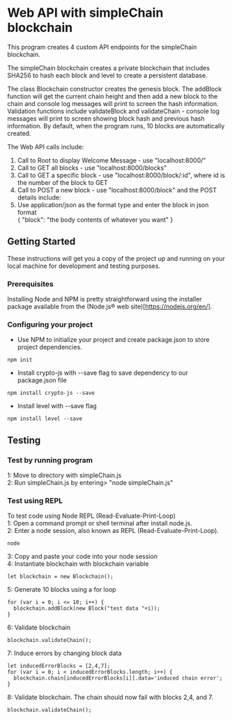 # Web API with simpleChain blockchain  

This program creates 4 custom API endpoints for the simpleChain blockchain.<br>

The simpleChain blockchain creates a private blockchain that includes SHA256 to hash each block and level to create a
persistent database.<br>

The class Blockchain constructor creates the genesis block. The addBlock function will get the current chain height and then add a new block to the chain and console log messages will print to screen the hash information. Validation functions include validateBlock and validateChain - console log messages will print to screen showing block hash and previous hash information. By default, when the program runs, 10 blocks are automatically created.<br>

The Web API calls include:<br>
1. Call to Root to display Welcome Message - use "localhost:8000/"<br>
1. Call to GET all blocks - use "localhost:8000/blocks"<br>
1. Call to GET a specific block - use "localhost:8000/block/:id", where id is the number of the block to GET<br>
1. Call to POST a new block - use "localhost:8000/block" and the POST details include:<br>
  1. Use application/json as the format type and enter the block in json format <br>
      {
        "block": "the body contents of whatever you want"
      }


## Getting Started

These instructions will get you a copy of the project up and running on your local machine for development and testing purposes.

### Prerequisites

Installing Node and NPM is pretty straightforward using the installer package available from the (Node.js® web site)[https://nodejs.org/en/].

### Configuring your project

- Use NPM to initialize your project and create package.json to store project dependencies.
```
npm init
```
- Install crypto-js with --save flag to save dependency to our package.json file
```
npm install crypto-js --save
```
- Install level with --save flag
```
npm install level --save
```

## Testing

### Test by running program
1: Move to directory with simpleChain.js  
2: Run simpleChain.js by entering> "node simpleChain.js"<br>

### Test using REPL
To test code using Node REPL (Read-Evaluate-Print-Loop)  
1: Open a command prompt or shell terminal after install node.js.  
2: Enter a node session, also known as REPL (Read-Evaluate-Print-Loop).  
```
node
```
3: Copy and paste your code into your node session  
4: Instantiate blockchain with blockchain variable
```
let blockchain = new Blockchain();
```
5: Generate 10 blocks using a for loop
```
for (var i = 0; i <= 10; i++) {
  blockchain.addBlock(new Block("test data "+i));
}
```
6: Validate blockchain
```
blockchain.validateChain();
```
7: Induce errors by changing block data
```
let inducedErrorBlocks = [2,4,7];
for (var i = 0; i < inducedErrorBlocks.length; i++) {
  blockchain.chain[inducedErrorBlocks[i]].data='induced chain error';
}
```
8: Validate blockchain. The chain should now fail with blocks 2,4, and 7.
```
blockchain.validateChain();
```
